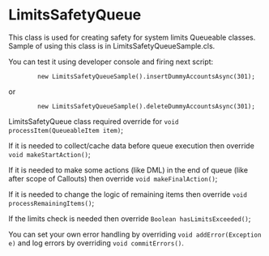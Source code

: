 # LimitsSafetyQueue
        
This class is used for creating safety for system limits Queueable classes.
Sample of using this class is in LimitsSafetyQueueSample.cls.

You can test it using developer console and firing next script:

        
```
        new LimitsSafetyQueueSample().insertDummyAccountsAsync(301);
```       
        
or 
        
```
        new LimitsSafetyQueueSample().deleteDummyAccountsAsync(301);
```

        

LimitsSafetyQueue class required override for `void processItem(QueueableItem item)`;

If it is needed to collect/cache data before queue execution then override `void makeStartAction()`;

If it is needed to make some actions (like DML) in the end of queue (like after scope of Callouts) then override `void makeFinalAction()`;
 
If it is needed to change the logic of remaining items then override `void processRemainingItems()`;

If the limits check is needed then override `Boolean hasLimitsExceeded()`;

You can set your own error handling by overriding `void addError(Exception e)` and log errors by overriding `void commitErrors()`.
